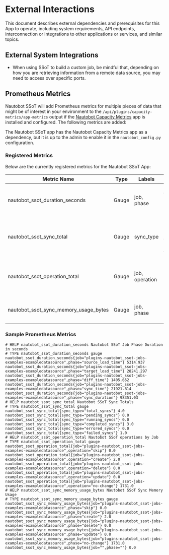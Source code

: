 # External Interactions

This document describes external dependencies and prerequisites for this App to operate, including system requirements, API endpoints, interconnection or integrations to other applications or services, and similar topics.

## External System Integrations

* When using SSoT to build a custom job, be mindful that, depending on how you are retrieving information from a remote data source, you may need to access over specific ports.

## Prometheus Metrics

Nautobot SSoT will add Prometheus metrics for multiple pieces of data that might be of interest in your environment to the `/api/plugins/capacity-metrics/app-metrics` output if the [Nautobot Capacity Metrics](https://github.com/nautobot/nautobot-app-capacity-metrics) app is installed and configured. The following metrics are added:

The Nautobot SSoT app has the Nautobot Capacity Metrics app as a dependency, but it is up to the admin to enable it in the `nautobot_config.py` configuration.

### Registered Metrics

Below are the currently registered metrics for the Nautobot SSoT App:

| Metric Name                                       | Type  | Labels                                       | Description                                     |
| ------------------------------------------------- | ----- | -------------------------------------------- | ----------------------------------------------- |
| nautobot_ssot_duration_seconds                    | Gauge | job, phase                                   | Gives a time duration for each phase of a Job   |
| nautobot_ssot_sync_total                          | Gauge | sync_type                                    | Gives a count of SSoT sync totals based on type |
| nautobot_ssot_operation_total                     | Gauge | job, operation                               | Total number of objects for each operation in Job |
| nautobot_ssot_sync_memory_usage_bytes             | Gauge | job, phase                                   | Memory usage for Job during each phase         |

### Sample Prometheus Metrics

```prometheus
# HELP nautobot_ssot_duration_seconds Nautobot SSoT Job Phase Duration in seconds
# TYPE nautobot_ssot_duration_seconds gauge
nautobot_ssot_duration_seconds{job="plugins-nautobot_ssot-jobs-examples-exampledatasource",phase="source_load_time"} 5314.937
nautobot_ssot_duration_seconds{job="plugins-nautobot_ssot-jobs-examples-exampledatasource",phase="target_load_time"} 28241.297
nautobot_ssot_duration_seconds{job="plugins-nautobot_ssot-jobs-examples-exampledatasource",phase="diff_time"} 1405.652
nautobot_ssot_duration_seconds{job="plugins-nautobot_ssot-jobs-examples-exampledatasource",phase="sync_time"} 21921.814
nautobot_ssot_duration_seconds{job="plugins-nautobot_ssot-jobs-examples-exampledatasource",phase="sync_duration"} 98351.03
# HELP nautobot_ssot_sync_total Nautobot SSoT Sync Totals
# TYPE nautobot_ssot_sync_total gauge
nautobot_ssot_sync_total{sync_type="total_syncs"} 4.0
nautobot_ssot_sync_total{sync_type="pending_syncs"} 0.0
nautobot_ssot_sync_total{sync_type="running_syncs"} 0.0
nautobot_ssot_sync_total{sync_type="completed_syncs"} 3.0
nautobot_ssot_sync_total{sync_type="errored_syncs"} 0.0
nautobot_ssot_sync_total{sync_type="failed_syncs"} 1.0
# HELP nautobot_ssot_operation_total Nautobot SSoT operations by Job
# TYPE nautobot_ssot_operation_total gauge
nautobot_ssot_operation_total{job="plugins-nautobot_ssot-jobs-examples-exampledatasource",operation="skip"} 0.0
nautobot_ssot_operation_total{job="plugins-nautobot_ssot-jobs-examples-exampledatasource",operation="create"} 2.0
nautobot_ssot_operation_total{job="plugins-nautobot_ssot-jobs-examples-exampledatasource",operation="delete"} 0.0
nautobot_ssot_operation_total{job="plugins-nautobot_ssot-jobs-examples-exampledatasource",operation="update"} 0.0
nautobot_ssot_operation_total{job="plugins-nautobot_ssot-jobs-examples-exampledatasource",operation="no-change"} 1731.0
# HELP nautobot_ssot_sync_memory_usage_bytes Nautobot SSoT Sync Memory Usage
# TYPE nautobot_ssot_sync_memory_usage_bytes gauge
nautobot_ssot_sync_memory_usage_bytes{job="plugins-nautobot_ssot-jobs-examples-exampledatasource",phase="skip"} 0.0
nautobot_ssot_sync_memory_usage_bytes{job="plugins-nautobot_ssot-jobs-examples-exampledatasource",phase="create"} 2.0
nautobot_ssot_sync_memory_usage_bytes{job="plugins-nautobot_ssot-jobs-examples-exampledatasource",phase="delete"} 0.0
nautobot_ssot_sync_memory_usage_bytes{job="plugins-nautobot_ssot-jobs-examples-exampledatasource",phase="update"} 0.0
nautobot_ssot_sync_memory_usage_bytes{job="plugins-nautobot_ssot-jobs-examples-exampledatasource",phase="no-change"} 1731.0
nautobot_ssot_sync_memory_usage_bytes{job="",phase=""} 0.0
```
